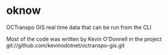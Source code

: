 oknow
=====

OCTranspo GIS real time data that can be run from the CLI

Most of the code was written by Kevin O'Donnell in the project git://github.com/kevinodotnet/octranspo-gis.git
